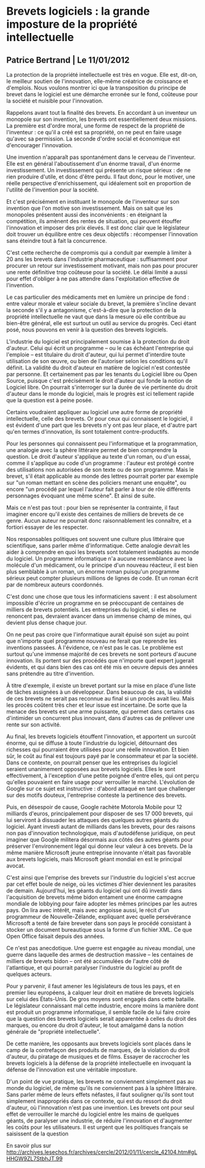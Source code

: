 # Brevets logiciels : la grande imposture de la propriété intellectuelle

## Patrice Bertrand | Le 11/01/2012
La protection de la propriété intellectuelle est très en vogue. Elle est, dit-on, le meilleur soutien de l'innovation, elle-même créatrice de croissance et d'emplois. Nous voulons montrer ici que la transposition du principe de brevet dans le logiciel est une démarche erronée sur le fond, coûteuse pour la société et nuisible pour l'innovation.

Rappelons avant tout la finalité des brevets. En accordant à un inventeur un monopole sur son invention, les brevets ont essentiellement deux missions. La première est d'ordre moral, une forme de respect de la propriété de l'inventeur : ce qu'il a créé est sa propriété, on ne peut en faire usage qu'avec sa permission. La seconde d'ordre social et économique est d'encourager l'innovation.

Une invention n'apparaît pas spontanément dans le cerveau de l'inventeur. Elle est en général l'aboutissement d'un énorme travail, d'un énorme investissement. Un investissement qui présente un risque sérieux : de ne rien produire d'utile, et donc d'être perdu. Il faut donc, pour le motiver, une réelle perspective d'enrichissement, qui idéalement soit en proportion de l'utilité de l'invention pour la société.

Et c'est précisément en instituant le monopole de l'inventeur sur son invention que l'on motive son investissement. Mais on sait que les monopoles présentent aussi des inconvénients : en éteignant la compétition, ils amènent des rentes de situation, qui peuvent étouffer l'innovation et imposer des prix élevés. Il est donc clair que le législateur doit trouver un équilibre entre ces deux objectifs : récompenser l'innovation sans éteindre tout à fait la concurrence.

C'est cette recherche de compromis qui a conduit par exemple à limiter à 20 ans les brevets dans l'industrie pharmaceutique : suffisamment pour procurer un retour sur investissement motivant, mais non pas pour procurer une rente définitive trop coûteuse pour la société. Le délai limité a aussi pour effet d'obliger à ne pas attendre dans l'exploitation effective de l'invention.

Le cas particulier des médicaments met en lumière un principe de fond : entre valeur morale et valeur sociale du brevet, la première s'incline devant la seconde s'il y a antagonisme, c'est-à-dire que la protection de la propriété intellectuelle ne vaut que dans la mesure où elle contribue au bien-être général, elle est surtout un outil au service du progrès. Ceci étant posé, nous pouvons en venir à la question des brevets logiciels.

L'industrie du logiciel est principalement soumise à la protection du droit d'auteur. Celui qui écrit un programme – ou le cas échéant l'entreprise qui l'emploie – est titulaire du droit d'auteur, qui lui permet d'interdire toute utilisation de son œuvre, ou bien de l'autoriser selon les conditions qu'il définit. La validité du droit d'auteur en matière de logiciel n'est contestée par personne. Et certainement pas par les tenants du Logiciel libre ou Open Source, puisque c'est précisément le droit d'auteur qui fonde la notion de Logiciel libre. On pourrait s'interroger sur la durée de vie pertinente du droit d'auteur dans le monde du logiciel, mais le progrès est ici tellement rapide que la question est à peine posée.

Certains voudraient appliquer au logiciel une autre forme de propriété intellectuelle, celle des brevets. Or pour ceux qui connaissent le logiciel, il est évident d'une part que les brevets n'y ont pas leur place, et d'autre part qu'en termes d'innovation, ils sont totalement contre-productifs.

Pour les personnes qui connaissent peu l'informatique et la programmation, une analogie avec la sphère littéraire permet de bien comprendre la question. Le droit d'auteur s'applique au texte d'un roman, ou d'un essai, comme il s'applique au code d'un programme : l'auteur est protégé contre des utilisations non autorisées de son texte ou de son programme. Mais le brevet, s'il était applicable au monde des lettres pourrait porter par exemple sur "un roman mettant en scène des policiers menant une enquête", ou encore "un procédé par lequel l'auteur fait parler à tour de rôle différents personnages évoquant une même scène". Et ainsi de suite.

Mais ce n'est pas tout : pour bien se représenter la contrainte, il faut imaginer encore qu'il existe des centaines de milliers de brevets de ce genre. Aucun auteur ne pourrait donc raisonnablement les connaître, et a fortiori essayer de les respecter.

Nos responsables politiques ont souvent une culture plus littéraire que scientifique, sans parler même d'informatique. Cette analogie devrait les aider à comprendre en quoi les brevets sont totalement inadaptés au monde du logiciel. Un programme informatique n'a aucune ressemblance avec la molécule d'un médicament, ou le principe d'un nouveau réacteur, il est bien plus semblable à un roman, un énorme roman puisqu'un programme sérieux peut compter plusieurs millions de lignes de code. Et un roman écrit par de nombreux auteurs coordonnés.

C'est donc une chose que tous les informaticiens savent : il est absolument impossible d'écrire un programme en se préoccupant de centaines de milliers de brevets potentiels. Les entreprises du logiciel, si elles ne renoncent pas, devraient avancer dans un immense champ de mines, qui devient
plus dense chaque jour.

On ne peut pas croire que l'informatique aurait épuisé son sujet au point que n'importe quel programme nouveau ne ferait que reprendre les inventions passées. À l'évidence, ce n'est pas le cas. Le problème est surtout qu'une immense majorité de ces brevets ne sont porteurs d'aucune innovation. Ils portent sur des procédés que n'importe quel expert jugerait évidents, et qui dans bien des cas ont été mis en oeuvre depuis des années sans prétendre au titre d'invention.

À titre d'exemple, il existe un brevet portant sur la mise en place d'une liste de tâches assignées à un développeur. Dans beaucoup de cas, la validité de ces brevets ne serait pas reconnue au final si un procès avait lieu. Mais les procès coûtent très cher et leur issue est incertaine. De sorte que la menace des brevets est une arme puissante, qui permet dans certains cas d'intimider un concurrent plus innovant, dans d'autres cas de prélever une rente sur son activité.

Au final, les brevets logiciels étouffent l'innovation, et apportent un surcoût énorme, qui se diffuse à toute l'industrie du logiciel, détournant des richesses qui pourraient être utilisées pour une réelle innovation. Et bien sûr, le coût au final est toujours payé par le consommateur et par la société. Dans ce contexte, on pourrait penser que les entreprises du logiciel seraient unanimement opposées aux brevets logiciels. Elles le sont effectivement, à l'exception d'une petite poignée d'entre elles, qui ont perçu qu'elles pouvaient en faire usage pour verrouiller le marché. L'évolution de Google sur ce sujet est instructive : d'abord attaqué en tant que challenger sur des motifs douteux, l'entreprise conteste la pertinence des brevets.

Puis, en désespoir de cause, Google rachète Motorola Mobile pour 12 milliards d'euros, principalement pour disposer de ses 17 000 brevets, qui lui serviront à dissuader les attaques des quelques autres géants du logiciel. Ayant investi autant de milliards dans les brevets, pour des raisons non pas d'innovation technologique, mais d'autodéfense juridique, on peut imaginer que Google militera désormais aux côtés des autres géants pour préserver l'environnement légal qui donne leur valeur à ces brevets. De la même manière Microsoft jeune entreprise innovante n'était pas favorable aux brevets logiciels, mais Microsoft géant mondial en est le principal avocat.

C'est ainsi que l'emprise des brevets sur l'industrie du logiciel s'est accrue par cet effet boule de neige, où les victimes d'hier deviennent les parasites de demain. Aujourd'hui, les géants du logiciel qui ont dû investir dans l'acquisition de brevets même bidon entament une énorme campagne mondiale de lobbying pour faire adopter les mêmes principes par les autres pays. On lira avec intérêt, mais avec angoisse aussi, le récit d'un programmeur de Nouvelle-Zélande, expliquant avec quelle persévérance Microsoft a tenté de faire breveter dans son pays le procédé consistant à stocker un document bureautique sous la forme d'un fichier XML. Ce que Open Office faisait depuis des années.

Ce n'est pas anecdotique. Une guerre est engagée au niveau mondial, une guerre dans laquelle des armes de destruction massive – les centaines de milliers de brevets bidon – ont été accumulées de l'autre côté de l'atlantique, et qui pourrait paralyser l'industrie du logiciel au profit de quelques
acteurs.

Pour y parvenir, il faut amener les législateurs de tous les pays, et en premier lieu européens, à calquer leur droit en matière de brevets logiciels sur celui des États-Unis. De gros moyens sont engagés dans cette bataille. Le législateur connaissant mal cette industrie, encore moins la manière dont est produit un programme informatique, il semble facile de lui faire croire que la question des brevets logiciels serait apparentée à celles du droit des marques, ou encore du droit d'auteur, le tout amalgamé dans la notion générale de "propriété intellectuelle".

De cette manière, les opposants aux brevets logiciels sont placés dans le camp de la contrefaçon des produits de marques, de la violation du droit d'auteur, du piratage de musiques et de films. Essayer de raccrocher les brevets logiciels à la défense de la propriété intellectuelle en invoquant la défense de l'innovation est une véritable imposture.

D'un point de vue pratique, les brevets ne conviennent simplement pas au monde du logiciel, de même qu'ils ne conviennent pas à la sphère littéraire. Sans parler même de leurs effets néfastes, il faut souligner qu'ils sont tout simplement inappropriés dans ce contexte, qui est du ressort du droit d'auteur, où l'innovation n'est pas une invention. Les brevets ont pour seul effet de verrouiller le marché du logiciel entre les mains de quelques géants, de paralyser une industrie, de réduire l'innovation et d'augmenter les coûts pour les utilisateurs. Il est urgent que les politiques français se saisissent de la question

En savoir plus sur http://archives.lesechos.fr/archives/cercle/2012/01/11/cercle_42104.htm#gLHHGW9ZL7StbhJT.99
